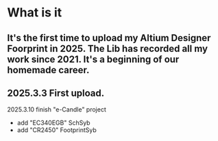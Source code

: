 # What is it
It's the first time to upload my Altium Designer Foorprint in 2025. 
The Lib has recorded all my work since 2021.
It's a beginning of our homemade career.
----
2025.3.3 First upload.
---
2025.3.10 finish "e-Candle" project 
- add "EC340EGB" SchSyb
- add "CR2450" FootprintSyb